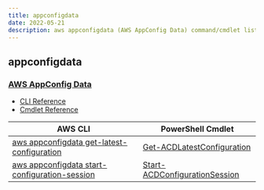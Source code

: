 ```yaml
---
title: appconfigdata
date: 2022-05-21
description: aws appconfigdata (AWS AppConfig Data) command/cmdlet list.
---
```


## appconfigdata

### [AWS AppConfig Data](https://docs.aws.amazon.com/systems-manager/latest/userguide/appconfig.html)

* [CLI Reference](https://docs.aws.amazon.com/cli/latest/reference/appconfigdata/index.html)
* [Cmdlet Reference](https://docs.aws.amazon.com/powershell/latest/reference/items/AppConfigData_cmdlets.html)

|AWS CLI|PowerShell Cmdlet|
|----|----|
|[aws appconfigdata get-latest-configuration](https://docs.aws.amazon.com/cli/latest/reference/appconfigdata/get-latest-configuration.html)|[Get-ACDLatestConfiguration](https://docs.aws.amazon.com/powershell/latest/reference/items/Get-ACDLatestConfiguration.html)|
|[aws appconfigdata start-configuration-session](https://docs.aws.amazon.com/cli/latest/reference/appconfigdata/start-configuration-session.html)|[Start-ACDConfigurationSession](https://docs.aws.amazon.com/powershell/latest/reference/items/Start-ACDConfigurationSession.html)|

